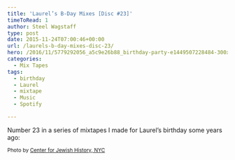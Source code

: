 ```yaml
---
title: 'Laurel’s B-Day Mixes [Disc #23]'
timeToRead: 1 
author: Steel Wagstaff
type: post
date: 2015-11-24T07:00:46+00:00
url: /laurels-b-day-mixes-disc-23/
hero: /2016/11/5779292056_a5c9e26b88_birthday-party-e1449507228484-300x200.jpg
categories:
  - Mix Tapes
tags:
  - birthday
  - Laurel
  - mixtape
  - Music
  - Spotify

---
```

Number 23 in a series of mixtapes I made for Laurel&#8217;s birthday some years ago:



<small>Photo by <a href="http://www.flickr.com/photos/36988361@N08/4465634762" target="_blank">Center for Jewish History, NYC</a> </small>
